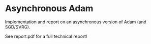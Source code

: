 # Asynchronous Adam

Implementation and report on an asynchronous version of Adam (and SGD/SVRG).

See report.pdf for a full technical report!
